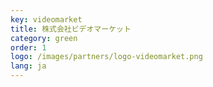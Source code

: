 ```yaml
---
key: videomarket
title: 株式会社ビデオマーケット
category: green
order: 1
logo: /images/partners/logo-videomarket.png
lang: ja
---
```

